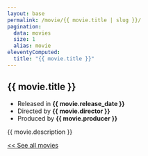 ```yaml
---
layout: base
permalink: /movie/{{ movie.title | slug }}/
pagination:
  data: movies
  size: 1
  alias: movie
eleventyComputed:
  title: "{{ movie.title }}"
---
```


## {{ movie.title }}

  - Released in **{{ movie.release_date }}**
  - Directed by **{{ movie.director }}**
  - Produced by **{{ movie.producer }}**

{{ movie.description }}

[<< See all movies](/movies)